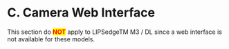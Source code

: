 # C. Camera Web Interface

This section do <mark style="color:red;">**NOT**</mark> apply to LIPSedgeTM M3 / DL since a web interface is not available for these models.
